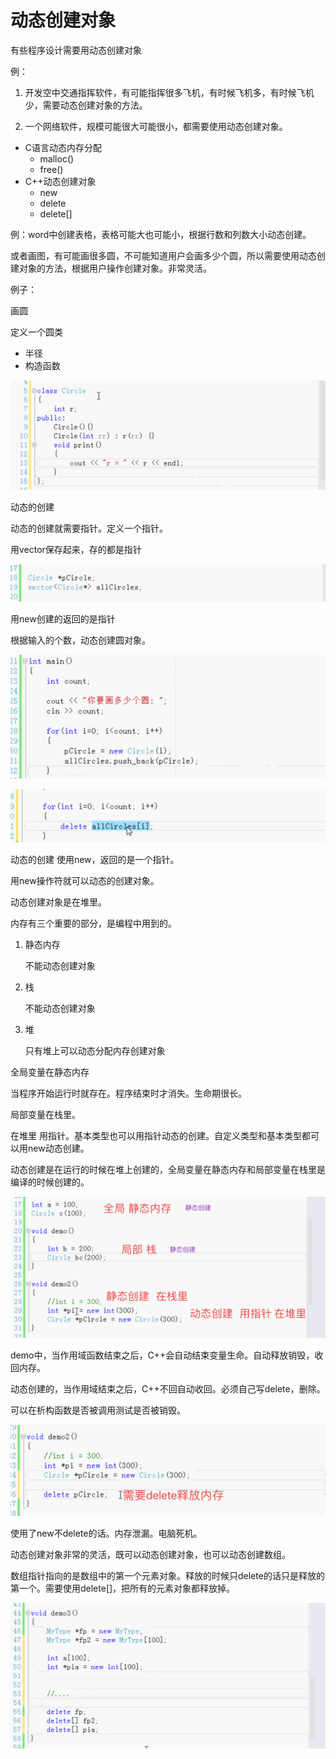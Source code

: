 # 动态创建对象

有些程序设计需要用动态创建对象

例：

1. 开发空中交通指挥软件，有可能指挥很多飞机，有时候飞机多，有时候飞机少，需要动态创建对象的方法。

2. 一个网络软件，规模可能很大可能很小，都需要使用动态创建对象。

- C语言动态内存分配
  - malloc()
  - free()
- C++动态创建对象
  - new
  - delete
  - delete[]

例：word中创建表格，表格可能大也可能小，根据行数和列数大小动态创建。

或者画图，有可能画很多圆，不可能知道用户会画多少个圆，所以需要使用动态创建对象的方法，根据用户操作创建对象。非常灵活。

例子：

画圆

定义一个圆类

- 半径
- 构造函数

![image-20190904103944591](assets/image-20190904103944591.png)

动态的创建

动态的创建就需要指针。定义一个指针。

用vector保存起来，存的都是指针

<img src="assets/image-20190904104844443.png" alt="image-20190904104844443"  />

用new创建的返回的是指针

根据输入的个数，动态创建圆对象。

![image-20190904104956463](assets/image-20190904104956463.png)

![image-20190920152601137](assets/image-20190920152601137.png)

动态的创建 使用new，返回的是一个指针。

用new操作符就可以动态的创建对象。

动态创建对象是在堆里。

内存有三个重要的部分，是编程中用到的。

1. 静态内存

   不能动态创建对象

2. 栈

   不能动态创建对象

3. 堆

   只有堆上可以动态分配内存创建对象



全局变量在静态内存

当程序开始运行时就存在。程序结束时才消失。生命期很长。

局部变量在栈里。

在堆里 用指针。基本类型也可以用指针动态的创建。自定义类型和基本类型都可以用new动态创建。

动态创建是在运行的时候在堆上创建的，全局变量在静态内存和局部变量在栈里是编译的时候创建的。

![image-20190920151347699](assets/image-20190920151347699.png)

demo中，当作用域函数结束之后，C++会自动结束变量生命。自动释放销毁，收回内存。

动态创建的，当作用域结束之后，C++不回自动收回。必须自己写delete，删除。

可以在析构函数是否被调用测试是否被销毁。

![image-20190920152408232](assets/image-20190920152408232.png)

使用了new不delete的话。内存泄漏。电脑死机。

动态创建对象非常的灵活，既可以动态创建对象，也可以动态创建数组。

数组指针指向的是数组中的第一个元素对象。释放的时候只delete的话只是释放的第一个。需要使用delete[]，把所有的元素对象都释放掉。

![image-20190920154734289](assets/image-20190920154734289.png)











